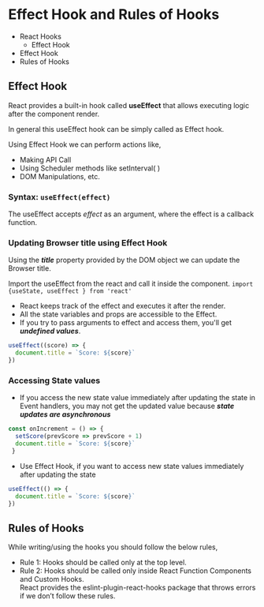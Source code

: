 # Effect Hook and Rules of Hooks

- React Hooks
  - Effect Hook
- Effect Hook
- Rules of Hooks

## Effect Hook
React provides a built-in hook called **useEffect** that allows executing logic after the component render.

In general this useEffect hook can be simply called as Effect hook.

Using Effect Hook we can perform actions like,

- Making API Call
- Using Scheduler methods like setInterval( )
- DOM Manipulations, etc.
  
### Syntax: `useEffect(effect)`
The useEffect accepts *effect* as an argument, where the effect is a callback function.

### Updating Browser title using Effect Hook
Using the ***title*** property provided by the DOM object we can update the Browser title.

Import the useEffect from the react and call it inside the component.
`import {useState, useEffect } from 'react'`

- React keeps track of the effect and executes it after the render.
- All the state variables and props are accessible to the Effect.
- If you try to pass arguments to effect and access them, you'll get ***undefined values***.
```jsx
useEffect((score) => {
  document.title = `Score: ${score}`
})
```
### Accessing State values
- If you access the new state value immediately after updating the state in Event handlers, you may not get the updated value because ***state updates are asynchronous***
```jsx
const onIncrement = () => {
  setScore(prevScore => prevScore + 1)
  document.title = `Score: ${score}`
 }
```
- Use Effect Hook, if you want to access new state values immediately after updating the state
```jsx
useEffect(() => {
  document.title = `Score: ${score}`
})
```

## Rules of Hooks
While writing/using the hooks you should follow the below rules,
- Rule 1: Hooks should be called only at the top level.
- Rule 2: Hooks should be called only inside React Function Components and Custom Hooks.\
React provides the eslint-plugin-react-hooks package that throws errors if we don’t follow these rules.
